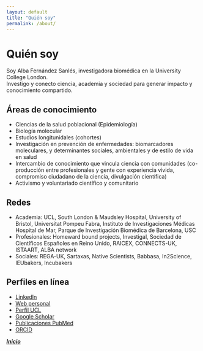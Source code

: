 ```yaml
---
layout: default
title: "Quién soy"
permalink: /about/
---
```


# Quién soy
Soy Alba Fernández Sanlés, investigadora biomédica en la University College London.  
Investigo y conecto ciencia, academia y sociedad para generar impacto y conocimiento compartido.

## Áreas de conocimiento
- Ciencias de la salud poblacional (Epidemiología)
- Biología molecular
- Estudios longitunidales (cohortes)
- Investigación en prevención de enfermedades: biomarcadores moleculares, y determinantes sociales, ambientales y de estilo de vida en salud
- Intercambio de conocimiento que vincula ciencia con comunidades (co-producción entre profesionales y gente con experiencia vivida, compromiso ciudadano de la ciencia, divulgación científica)
- Activismo y voluntariado científico y comunitario

## Redes
- Academia: UCL, South London & Maudsley Hospital, University of Bristol, Universitat Pompeu Fabra, Instituto de Investigaciones Médicas Hospital de Mar, Parque de Investigación Biomédica de Barcelona, USC
- Profesionales: Homeward bound projects, Investigal, Sociedad de Científicos Españoles en Reino Unido, RAICEX, CONNECTS-UK, ISTAART, ALBA network
- Sociales: REGA-UK, Sartaxas, Native Scientists, Babbasa, In2Science, IEUbakers, Incubakers

## Perfiles en línea
- [LinkedIn](https://www.linkedin.com/in/a-fernandez-sanles/)
- [Web personal](https://albafernandezsanles.wordpress.com)
- [Perfil UCL](https://profiles.ucl.ac.uk/93522-alba-fernandez-sanles)
- [Google Scholar](https://scholar.google.com/citations?user=vvKQGXkAAAAJ)
- [Publicaciones PubMed](https://pubmed.ncbi.nlm.nih.gov/?term=Fern%C3%A1ndez-Sanl%C3%A9s+A&sort=date)
- [ORCID](https://orcid.org/my-orcid?orcid=0000-0002-3587-8177)

***[Inicio](/)***
